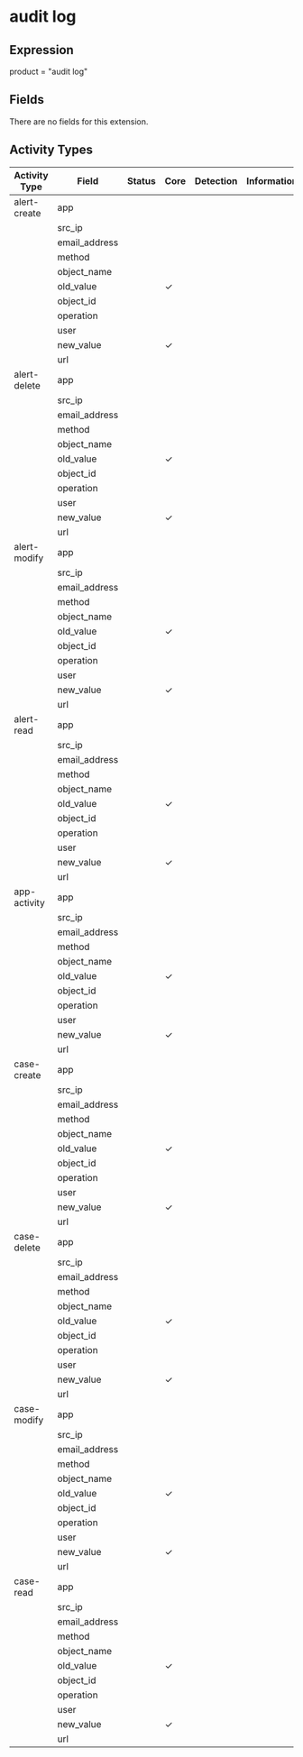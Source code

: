 audit log
=========

Expression
----------

product = "audit log"

Fields
------

There are no fields for this extension.

Activity Types
--------------

| Activity Type | Field         | Status | Core     | Detection | Informational |
| ------------- | ------------- | ------ | -------- | --------- | ------------- |
| alert-create  | app           |        |          |           |               |
|               | src_ip        |        |          |           |               |
|               | email_address |        |          |           |               |
|               | method        |        |          |           |               |
|               | object_name   |        |          |           |               |
|               | old_value     |        | &#10003; |           |               |
|               | object_id     |        |          |           |               |
|               | operation     |        |          |           |               |
|               | user          |        |          |           |               |
|               | new_value     |        | &#10003; |           |               |
|               | url           |        |          |           |               |
| alert-delete  | app           |        |          |           |               |
|               | src_ip        |        |          |           |               |
|               | email_address |        |          |           |               |
|               | method        |        |          |           |               |
|               | object_name   |        |          |           |               |
|               | old_value     |        | &#10003; |           |               |
|               | object_id     |        |          |           |               |
|               | operation     |        |          |           |               |
|               | user          |        |          |           |               |
|               | new_value     |        | &#10003; |           |               |
|               | url           |        |          |           |               |
| alert-modify  | app           |        |          |           |               |
|               | src_ip        |        |          |           |               |
|               | email_address |        |          |           |               |
|               | method        |        |          |           |               |
|               | object_name   |        |          |           |               |
|               | old_value     |        | &#10003; |           |               |
|               | object_id     |        |          |           |               |
|               | operation     |        |          |           |               |
|               | user          |        |          |           |               |
|               | new_value     |        | &#10003; |           |               |
|               | url           |        |          |           |               |
| alert-read    | app           |        |          |           |               |
|               | src_ip        |        |          |           |               |
|               | email_address |        |          |           |               |
|               | method        |        |          |           |               |
|               | object_name   |        |          |           |               |
|               | old_value     |        | &#10003; |           |               |
|               | object_id     |        |          |           |               |
|               | operation     |        |          |           |               |
|               | user          |        |          |           |               |
|               | new_value     |        | &#10003; |           |               |
|               | url           |        |          |           |               |
| app-activity  | app           |        |          |           |               |
|               | src_ip        |        |          |           |               |
|               | email_address |        |          |           |               |
|               | method        |        |          |           |               |
|               | object_name   |        |          |           |               |
|               | old_value     |        | &#10003; |           |               |
|               | object_id     |        |          |           |               |
|               | operation     |        |          |           |               |
|               | user          |        |          |           |               |
|               | new_value     |        | &#10003; |           |               |
|               | url           |        |          |           |               |
| case-create   | app           |        |          |           |               |
|               | src_ip        |        |          |           |               |
|               | email_address |        |          |           |               |
|               | method        |        |          |           |               |
|               | object_name   |        |          |           |               |
|               | old_value     |        | &#10003; |           |               |
|               | object_id     |        |          |           |               |
|               | operation     |        |          |           |               |
|               | user          |        |          |           |               |
|               | new_value     |        | &#10003; |           |               |
|               | url           |        |          |           |               |
| case-delete   | app           |        |          |           |               |
|               | src_ip        |        |          |           |               |
|               | email_address |        |          |           |               |
|               | method        |        |          |           |               |
|               | object_name   |        |          |           |               |
|               | old_value     |        | &#10003; |           |               |
|               | object_id     |        |          |           |               |
|               | operation     |        |          |           |               |
|               | user          |        |          |           |               |
|               | new_value     |        | &#10003; |           |               |
|               | url           |        |          |           |               |
| case-modify   | app           |        |          |           |               |
|               | src_ip        |        |          |           |               |
|               | email_address |        |          |           |               |
|               | method        |        |          |           |               |
|               | object_name   |        |          |           |               |
|               | old_value     |        | &#10003; |           |               |
|               | object_id     |        |          |           |               |
|               | operation     |        |          |           |               |
|               | user          |        |          |           |               |
|               | new_value     |        | &#10003; |           |               |
|               | url           |        |          |           |               |
| case-read     | app           |        |          |           |               |
|               | src_ip        |        |          |           |               |
|               | email_address |        |          |           |               |
|               | method        |        |          |           |               |
|               | object_name   |        |          |           |               |
|               | old_value     |        | &#10003; |           |               |
|               | object_id     |        |          |           |               |
|               | operation     |        |          |           |               |
|               | user          |        |          |           |               |
|               | new_value     |        | &#10003; |           |               |
|               | url           |        |          |           |               |

